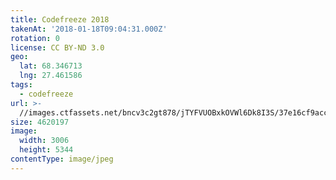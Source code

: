 ```yaml
---
title: Codefreeze 2018
takenAt: '2018-01-18T09:04:31.000Z'
rotation: 0
license: CC BY-ND 3.0
geo:
  lat: 68.346713
  lng: 27.461586
tags:
  - codefreeze
url: >-
  //images.ctfassets.net/bncv3c2gt878/jTYFVUOBxkOVWl6Dk8I3S/37e16cf9acce9ccee691263d1ece1a6e/codefreeze-2018_39801723831_o
size: 4620197
image:
  width: 3006
  height: 5344
contentType: image/jpeg
---
```


